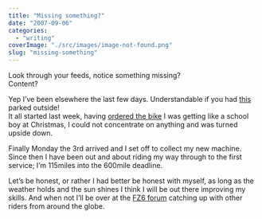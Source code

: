 ```yaml
---
title: "Missing something?"
date: "2007-09-06"
categories: 
  - "writing"
coverImage: "./src/images/image-not-found.png"
slug: "missing-something"
---
```


Look through your feeds, notice something missing?  
Content?

Yep I’ve been elsewhere the last few days. Understandable if you had [this](http://farm2.static.flickr.com/1028/1332849402_bf7e2d0c03.jpg) parked outside!  
It all started last week, having [ordered the bike](https://adamchamberlin.info/post/1424996054/the-test-ride) I was getting like a school boy at Christmas, I could not concentrate on anything and was turned upside down.

Finally Monday the 3rd arrived and I set off to collect my new machine. Since then I have been out and about riding my way through to the first service; I’m 115miles into the 600mile deadline.

Let’s be honest, or rather I had better be honest with myself, as long as the weather holds and the sun shines I think I will be out there improving my skills. And when not I’ll be over at the [FZ6 forum](http://www.fz6-forum.com/) catching up with other riders from around the globe.
